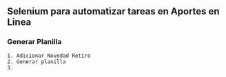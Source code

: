 # 

## Selenium para automatizar tareas en Aportes en Linea

### Generar Planilla
	1. Adicionar Novedad Retiro
	2. Generar planilla
	3. 
